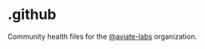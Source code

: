 # .github

Community health files for the [@aviate-labs](https://github.com/aviate-labs) organization.
